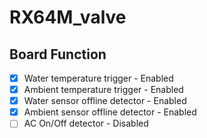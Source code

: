 # RX64M_valve
## Board Function
- [x] Water temperature trigger - Enabled  
- [x] Ambient temperature trigger - Enabled  
- [x] Water sensor offline detector - Enabled  
- [x] Ambient sensor offline detector - Enabled  
- [ ] AC On/Off detector - Disabled  